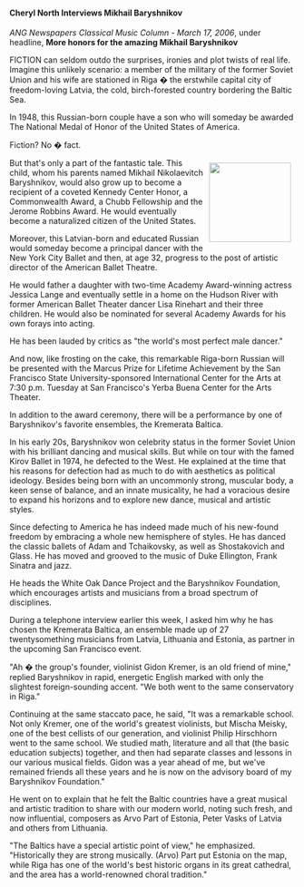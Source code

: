 <!-- MAIN TABLE -->
<tr class="table_main" >
<td class="td_center" valign="top">



<!-- PAGE TITLE -->


<h4>Cheryl North Interviews Mikhail Baryshnikov<br /></h4>
<p></p>



<!-- NEWSPAPER TITLE AND DATE -->
<i>ANG Newspapers Classical Music Column - March 17, 2006</i>, under headline, <b>More honors for the amazing Mikhail Baryshnikov</b><p></p>
<p></p>

FICTION can seldom outdo the surprises, ironies and plot twists of real life. 
Imagine this unlikely scenario: a member of the military of the former Soviet Union and his wife are stationed in Riga � the erstwhile capital city of freedom-loving Latvia, the cold, birch-forested country bordering the Baltic Sea. <p></p>

In 1948, this Russian-born couple have a son who will someday be awarded The National Medal of Honor of the United States of America.<p></p> 

Fiction? No � fact. 


<img height=140 hspace=8      src="images/thm_baryshnikov.jpg" width=144      align=right vspace=8 />   
 
 <p></p>

But that's only a part of the fantastic tale. This child, whom his parents named Mikhail Nikolaevitch Baryshnikov, would also grow up to become a recipient of a coveted Kennedy Center Honor, a Commonwealth Award, a Chubb Fellowship and the Jerome Robbins Award. He would eventually become a naturalized citizen of the United States. <p></p>

Moreover, this Latvian-born and educated Russian would someday become a principal dancer with the New York City Ballet and then, at age 32, progress to the post of artistic director of the American Ballet Theatre. <p></p>

He would father a daughter with two-time Academy Award-winning actress Jessica Lange and eventually settle in a home on the Hudson River with former American Ballet Theater dancer Lisa Rinehart and their three children. He would also be nominated for several Academy Awards for his own forays into acting. <p></p>

He has been lauded by critics as "the world's most perfect male dancer." <p></p>

And now, like frosting on the cake, this remarkable Riga-born Russian will be presented with the Marcus Prize for Lifetime Achievement by the San Francisco State University-sponsored International Center for the Arts at 7:30 p.m. Tuesday at San Francisco's Yerba Buena Center for the Arts Theater. <p></p>

In addition to the award ceremony, there will be a performance by one of Baryshnikov's favorite ensembles, the Kremerata Baltica. <p></p>

In his early 20s, Baryshnikov won celebrity status in the former Soviet Union with his brilliant dancing and musical skills. But while on tour with the famed Kirov Ballet in 1974, he defected to the West. He explained at the time that his reasons for defection had as much to do with aesthetics as political ideology. Besides being born with an uncommonly strong, muscular body, a keen sense of balance, and an innate musicality, he had a voracious desire to expand his horizons and to explore new dance, musical and artistic styles. <p></p>

Since defecting to America he has indeed made much of his new-found freedom by embracing a whole new hemisphere of styles. He has danced the classic ballets of Adam and Tchaikovsky, as well as Shostakovich and Glass. He has moved and grooved to the music of Duke Ellington, Frank Sinatra and jazz. 

He heads the White Oak Dance Project and the Baryshnikov Foundation, which encourages artists and musicians from a broad spectrum of disciplines. <p></p>

During a telephone interview earlier this week, I asked him why he has chosen the Kremerata Baltica, an ensemble made 
up of 27 twentysomething musicians from Latvia, Lithuania and Estonia, as partner in the upcoming San Francisco event. <p></p>

"Ah � the group's founder, violinist Gidon Kremer, is an old friend of mine," replied 
Baryshnikov in rapid, energetic English marked with only the slightest foreign-sounding accent. "We both went to the same conservatory in Riga." <p></p>

Continuing at the same staccato pace, he said, "It was a remarkable school. Not only Kremer, one of the world's greatest violinists, but Mischa Meisky, one of the best cellists of our generation, and violinist Philip Hirschhorn went to the same school. We studied math, literature and all that (the basic education subjects) together, and then had separate classes and lessons in our various musical fields. Gidon was a year ahead of me, but we've remained friends all these years and he is now on the advisory board of my Baryshnikov Foundation." <p></p>

He went on to explain that he felt the Baltic countries have a great musical and artistic tradition to share with our modern world, noting such fresh, and now influential, composers as Arvo Part of Estonia, Peter Vasks of Latvia and others from Lithuania. <p></p>

"The Baltics have a special artistic point of view," he emphasized. "Historically they are strong musically. (Arvo) Part put Estonia on the map, while Riga has one of the world's best historic organs in its great cathedral, and the area has a world-renowned choral tradition." <p></p>


 
<p></p>



<!-- LEFT TO RIGHT CELL CHANGE -->
</td><td class="td_right">


</p>

</td></tr></table>


</td></tr></table>
</td></tr></table>

<br /><br />


<img src="images/btn_articles_on.gif" height="1" width="1" />
<img src="images/btn_casestudies_on.gif" height="1" width="1" />
<img src="images/btn_cheryl_on.gif" height="1" width="1" />
<img src="images/btn_cheryl_p_on.gif" height="1" width="1" />
<img src="images/btn_clients_on.gif" height="1" width="1" />
<img src="images/btn_contact_on.gif" height="1" width="1" />
<img src="images/btn_history_on.gif" height="1" width="1" />
<img src="images/btn_home_on.gif" height="1" width="1" />
<img src="images/btn_interviews_on.gif" height="1" width="1" />
<img src="images/btn_resume_on.gif" height="1" width="1" />
<img src="images/btn_reviews_on.gif" height="1" width="1" />
<img src="images/btn_services_on.gif" height="1" width="1" />
<img src="images/btn_warner_on.gif" height="1" width="1" />
<img src="images/btn_warner_p_on.gif" height="1" width="1" />

<!-- EXTERNAL LINKS -->
<div style="position: absolute; top: -20px; left: -20px;">
<a href="http://www.dunningmarketing.com">.</a>
<a href="http://www.witnessamerica.com">.</a>
<a href="http://www.witnessamerica.com/camcorders">.</a>
<a href="http://www.ksql.com">.</a>
<a href="http://www.ascendaviation.com">.</a>
<a href="http://www.echovalleysupply.com">.</a>
<a href="http://www.northworks.net">.</a>
<a href="http://www.attainia.com">.</a>
<a href="http://www.briandunning.com">.</a>
</div>
<!-- END EXTERNAL LINKS -->

</body>
</html>

